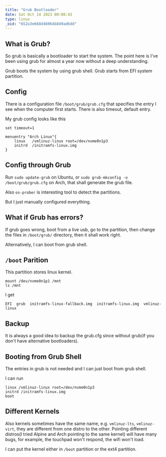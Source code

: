 ```yaml
---
title: "Grub Bootloader"
date: Sat Oct 14 2023 00:08:43
type: linux
_oid: "652a3e668d46964b849ad6dd"
---
```

## What is Grub?

So grub is basically a bootloader to start the system. The point here is
I\'ve been using grub for almost a year now without a deep
understanding.

Grub boots the system by using grub shell. Grub starts from EFI system
partition.

## Config

There is a configuration file `/boot/grub/grub.cfg` that specifies the
entry I see when the computer first starts. There is also timeout,
default entry.

My grub config looks like this

    set timeout=1

    menuentry "Arch Linux"{
        linux   /vmlinuz-linux root=/dev/nvme0n1p3
        initrd  /initramfs-linux.img
    }

## Config through Grub

Run `sudo update-grub` on Ubuntu, or
`sudo grub-mkconfig -o /boot/grub/grub.cfg` on Arch, that shall generate
the grub file.

Also `os-prober` is interesting tool to detect the partitions.

But I just manually configured everything.

## What if Grub has errors?

If grub goes wrong, boot from a live usb, go to the partition, then
change the files in `/boot/grub/` directory, then it shall work right.

Alternatively, I can boot from grub shell.

## `/boot` Parition

This partition stores linux kernel.

    mount /dev/nvme0n1p1 /mnt
    ls /mnt

I get

    EFI  grub  initramfs-linux-fallback.img  initramfs-linux.img  vmlinuz-linux

## Backup

It is always a good idea to backup the grub.cfg since without grub(if
you don\'t have alternative bootloaders).

## Booting from Grub Shell

The entries in grub is not needed and I can just boot from grub shell.

I can run

    linux /vmlinuz-linux root=/dev/nvme0n1p3
    initrd /initramfs-linux.img
    boot

## Different Kernels

Also kernels sometimes have the same name, e.g. `vmlinuz-lts`,
`vmlinuz-virt`, they are different from one distro to the other.
Pointing different distros(I tried Alpine and Arch pointing to the same
kernel) will have many bugs, for example, the touchpad won\'t respond,
the wifi won\'t load.

I can put the kernel either in `/boot` partition or the ext4 partition.
